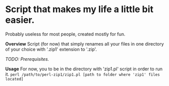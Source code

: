 # Script that makes my life a little bit easier.
Probably useless for most people, created mostly for fun.

**Overview**
Script (for now) that simply renames all your files in one directory of your
choice with '.zip1' extension to '.zip'.

*TODO: Prerequisites.*

**Usage**
For now, you to be in the directory with 'zip1.pl' script in order to run it.
```perl /path/to/perl-zip1/zip1.pl [path to folder where 'zip1' files located]```

